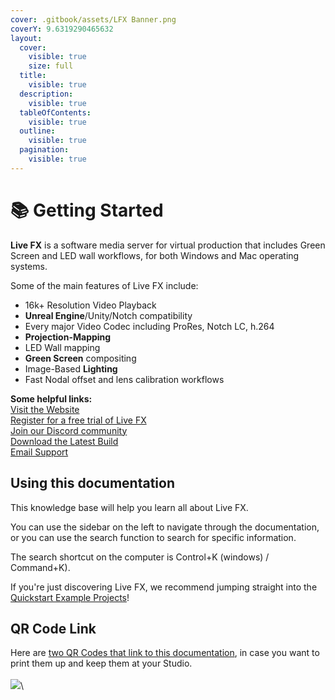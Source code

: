 ```yaml
---
cover: .gitbook/assets/LFX Banner.png
coverY: 9.6319290465632
layout:
  cover:
    visible: true
    size: full
  title:
    visible: true
  description:
    visible: true
  tableOfContents:
    visible: true
  outline:
    visible: true
  pagination:
    visible: true
---
```


# 📚 Getting Started

**Live FX** is a software media server for virtual production that includes Green Screen and LED wall workflows, for both Windows and Mac operating systems.&#x20;

Some of the main features of Live FX include:

* 16k+ Resolution Video Playback
* **Unreal Engine**/Unity/Notch compatibility
* Every major Video Codec including ProRes, Notch LC, h.264
* **Projection-Mapping**
* LED Wall mapping
* **Green Screen** compositing
* Image-Based **Lighting**
* Fast Nodal offset and lens calibration workflows

**Some helpful links:**\
[Visit the Website](https://www.assimilateinc.com/products/livefx/)\
[Register for a free trial of Live FX](https://register.assimilateinc.com/registration.aspx?p=9)\
[Join our Discord community](https://discord.com/invite/dgQepa6qjr)\
[Download the Latest Build](https://www.assimilateinc.com/download/)\
[Email Support](mailto:support@assimilateinc.com)

## Using this documentation

This knowledge base will help you learn all about Live FX.

You can use the sidebar on the left to navigate through the documentation, or you can use the search function to search for specific information.&#x20;

The search shortcut on the computer is Control+K (windows) / Command+K).&#x20;

If you're just discovering Live FX, we recommend jumping straight into the [Quickstart Example Projects](<README (1).md>)!

## QR Code Link

Here are [two QR Codes that link to this documentation](https://www.dropbox.com/scl/fo/ki8otwkk4za5w71sr5jv8/h?rlkey=illcx4k2dm6czrh14gi81i8wv\&dl=0), in case you want to print them up and keep them at your Studio. \
\
![](.gitbook/assets/LiveFXDocumentation\_QR\_Black.png)\
